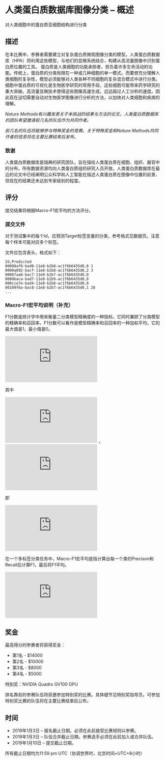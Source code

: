 # 人类蛋白质数据库图像分类 – 概述
对人类细胞中的蛋白质亚细胞结构进行分类
## 描述
在本比赛中，参赛者需要建立对复杂蛋白质微观图像分类的模型。人类蛋白质数据库（HPA）将利用这些模型，与他们的显微系统结合，构建从高流量图像中识别蛋白质位置的工具。
蛋白质是人类细胞的功能承担者，担负着许多生命活动的功能。传统上，蛋白质的分类局限在一种或几种细胞的单一模式。而要想充分理解人类细胞的复杂性，模型必须能够对人类各种不同细胞的复杂混合模式中进行分类。
细胞中蛋白质的可视化是生物医学研究的常用手段，这些细胞可能带来药学研究的重大突破。高流量显微技术使得这些图像高速生成，远远超过人工分析的速度。因此现在迫切需要自动对生物医学图像进行分析的方法，以加快对人类细胞和疾病的理解。

*Nature Methods有兴趣发表关于本挑战的结果与方法的论文。人类蛋白质数据库的团队希望邀请前几名的队伍作为共同作者。*

*前几名的队伍将能够参与特殊奖金的竞赛。关于特殊奖金和Nature Methods共同作者的信息将在主要比赛结束后发布。*

### 致谢

人类蛋白质数据库是瑞典的研究团队，旨在描绘人类蛋白质在细胞、组织、器官中的分布。所有数据资源均向人类蛋白质组的研究人员开放。人类蛋白质数据库在最近的论文中已经阐明公众科学和人工智能在描述人类蛋白质在图像中位置的前景，但现在的结果还未达到专家级别的程度。

## 评分

提交结果将根据Macro-F1宏平均的方法评分。

### 提交文件

对于测试集中的每个Id，应预测Target标签变量的分类，参考格式见数据页。注意每个样本可能对应多个标签。

文件应包含表头，格式如下：

```
Id,Predicted  
00008af0-bad0-11e8-b2b8-ac1f6b6435d0,0 1  
0000a892-bacf-11e8-b2b8-ac1f6b6435d0,2 3
0006faa6-bac7-11e8-b2b7-ac1f6b6435d0,0  
0008baca-bad7-11e8-b2b9-ac1f6b6435d0,0  
000cce7e-bad4-11e8-b2b8-ac1f6b6435d0,0  
00109f6a-bac8-11e8-b2b7-ac1f6b6435d0,1 28  
...

```

### Macro-F1宏平均说明（补充）

F1分数是统计学中用来衡量二分类模型精确度的一种指标。它同时兼顾了分类模型的精确率和召回率。F1分数可以看作是模型精确率和召回率的一种加权平均，它的最大值是1，最小值是0。

![equation](http://latex.codecogs.com/gif.latex?F_1%3D%5Cdfrac%7B2%7D%7B%5Cdfrac%7B1%7D%7Brecall%7D%20&plus;%20%5Cdfrac%7B1%7D%7Bprecision%7D%7D%3D2%5Cdfrac%7Brecall%5Ctimes%20precision%7D%7Brecall%20&plus;%20precision%7D)

其中

![equation](http://latex.codecogs.com/gif.latex?precision%3D%5Cdfrac%7Btrue%7E%20positive%7D%7Btrue%7E%20positive%20&plus;%20false%7E%20positive%7D)
，
![equation](http://latex.codecogs.com/gif.latex?recall%3D%5Cdfrac%7Btrue%7E%20positive%7D%7Btrue%7E%20positive%20&plus;%20false%7E%20negative%7D)

即

![equation](http://latex.codecogs.com/gif.latex?F_1%3D%5Cdfrac%7B2%5Ctimes%20TP%7D%7B2%5Ctimes%20TP%20&plus;%20FP%20&plus;%20FN%7D)

在一个多标签分类任务中，Macro-F1宏平均是指计算出每一个类的Precison和Recall后计算F1，最后将F1平均。

![equation](http://latex.codecogs.com/gif.latex?Macro%7EF_1%3D%5Cdfrac%7B1%7D%7BC%7D%5Csum%20%5Climits%5E%7BC%7D_%7Bi%3D1%7D%5Cfrac%7B2%5Ctimes%20TP_i%7D%7B2%5Ctimes%20TP_i%20&plus;%20FP_i%20&plus;%20FN_i%7D)

## 奖金

最高得分的参赛者将获得奖金：

* 第1名 - $14000
* 第2名 - $10000
* 第3名 - $8000
* 第4名 - $5000

特别奖：NVIDIA Quadro GV100 GPU

排名靠前的参赛队伍将获邀参加特别奖的比赛。具体细节见特别奖指导页。可参加特别奖比赛的队伍将在主要比赛结束后公布。

## 时间

* 2019年1月3日 – 报名截止日期。必须在此前接受比赛规则以参赛。
* 2019年1月3日 – 队伍合并截止日期。参赛选手必须在此前加入或合并队伍。
* 2019年1月10日 – 提交截止日期。

所有截止日期均为11:59 pm UTC（协调世界时，北京时间=UTC+8小时）
